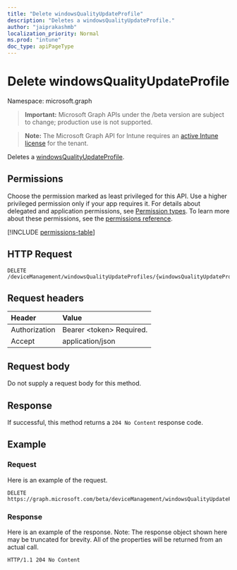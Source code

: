 ```yaml
---
title: "Delete windowsQualityUpdateProfile"
description: "Deletes a windowsQualityUpdateProfile."
author: "jaiprakashmb"
localization_priority: Normal
ms.prod: "intune"
doc_type: apiPageType
---
```


# Delete windowsQualityUpdateProfile

Namespace: microsoft.graph

> **Important:** Microsoft Graph APIs under the /beta version are subject to change; production use is not supported.

> **Note:** The Microsoft Graph API for Intune requires an [active Intune license](https://go.microsoft.com/fwlink/?linkid=839381) for the tenant.

Deletes a [windowsQualityUpdateProfile](../resources/intune-softwareupdate-windowsqualityupdateprofile.md).

## Permissions
Choose the permission marked as least privileged for this API. Use a higher privileged permission only if your app requires it. For details about delegated and application permissions, see [Permission types](/graph/permissions-overview#permission-types). To learn more about these permissions, see the [permissions reference](/graph/permissions-reference).

<!-- { "blockType": "permissions", "name": "intune_softwareupdate_windowsqualityupdateprofile_delete" } -->
[!INCLUDE [permissions-table](../includes/permissions/intune-softwareupdate-windowsqualityupdateprofile-delete-permissions.md)]

## HTTP Request
<!-- {
  "blockType": "ignored"
}
-->
``` http
DELETE /deviceManagement/windowsQualityUpdateProfiles/{windowsQualityUpdateProfileId}
```

## Request headers
|Header|Value|
|:---|:---|
|Authorization|Bearer &lt;token&gt; Required.|
|Accept|application/json|

## Request body
Do not supply a request body for this method.

## Response
If successful, this method returns a `204 No Content` response code.

## Example

### Request
Here is an example of the request.
``` http
DELETE https://graph.microsoft.com/beta/deviceManagement/windowsQualityUpdateProfiles/{windowsQualityUpdateProfileId}
```

### Response
Here is an example of the response. Note: The response object shown here may be truncated for brevity. All of the properties will be returned from an actual call.
``` http
HTTP/1.1 204 No Content
```
